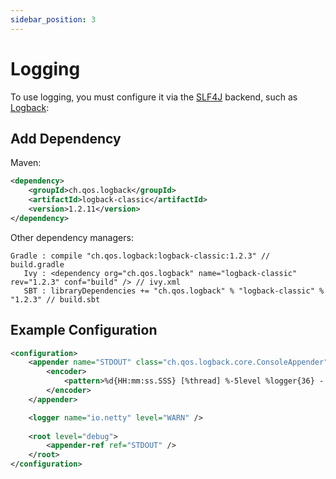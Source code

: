 ```yaml
---
sidebar_position: 3
---
```

# Logging

To use logging, you must configure it via the [SLF4J](http://www.slf4j.org/) backend, such as
[Logback](http://logback.qos.ch/):

## Add Dependency

Maven:
```xml title="pom.xml"
<dependency>
    <groupId>ch.qos.logback</groupId>
    <artifactId>logback-classic</artifactId>
    <version>1.2.11</version>
</dependency>
```

Other dependency managers:
```
Gradle : compile "ch.qos.logback:logback-classic:1.2.3" // build.gradle 
   Ivy : <dependency org="ch.qos.logback" name="logback-classic" rev="1.2.3" conf="build" /> // ivy.xml
   SBT : libraryDependencies += "ch.qos.logback" % "logback-classic" % "1.2.3" // build.sbt
```

## Example Configuration
```xml title="logback.xml"
<configuration>
    <appender name="STDOUT" class="ch.qos.logback.core.ConsoleAppender">
        <encoder>
            <pattern>%d{HH:mm:ss.SSS} [%thread] %-5level %logger{36} - %msg%n</pattern>
        </encoder>
    </appender>

    <logger name="io.netty" level="WARN" />
    
    <root level="debug">
        <appender-ref ref="STDOUT" />
    </root>
</configuration>
```
